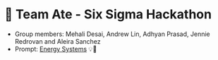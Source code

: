 # 🎱 Team Ate - Six Sigma Hackathon
- Group members: Mehali Desai, Andrew Lin, Adhyan Prasad, Jennie Redrovan and Aleira Sanchez
- Prompt: [Energy Systems](https://github.com/timothyfraser/sixsigmahackathon/blob/main/docs/prompts.md#prompt-2-energy-systems) 💡🔋
